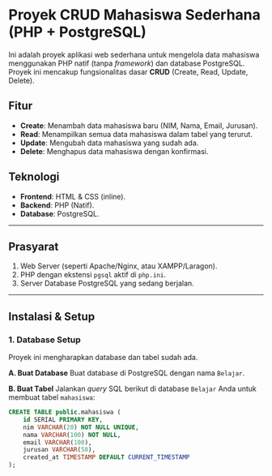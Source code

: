 # Proyek CRUD Mahasiswa Sederhana (PHP + PostgreSQL)

Ini adalah proyek aplikasi web sederhana untuk mengelola data mahasiswa menggunakan PHP natif (tanpa *framework*) dan database PostgreSQL. Proyek ini mencakup fungsionalitas dasar **CRUD** (Create, Read, Update, Delete).

## Fitur

* **Create**: Menambah data mahasiswa baru (NIM, Nama, Email, Jurusan).
* **Read**: Menampilkan semua data mahasiswa dalam tabel yang terurut.
* **Update**: Mengubah data mahasiswa yang sudah ada.
* **Delete**: Menghapus data mahasiswa dengan konfirmasi.

## Teknologi

* **Frontend**: HTML & CSS (inline).
* **Backend**: PHP (Natif).
* **Database**: PostgreSQL.

---

## Prasyarat

1.  Web Server (seperti Apache/Nginx, atau XAMPP/Laragon).
2.  PHP dengan ekstensi `pgsql` aktif di `php.ini`.
3.  Server Database PostgreSQL yang sedang berjalan.

---

## Instalasi & Setup

### 1. Database Setup

Proyek ini mengharapkan database dan tabel sudah ada.

**A. Buat Database**
Buat database di PostgreSQL dengan nama `Belajar`.

**B. Buat Tabel**
Jalankan *query* SQL berikut di database `Belajar` Anda untuk membuat tabel `mahasiswa`:

```sql
CREATE TABLE public.mahasiswa (
    id SERIAL PRIMARY KEY,
    nim VARCHAR(20) NOT NULL UNIQUE,
    nama VARCHAR(100) NOT NULL,
    email VARCHAR(100),
    jurusan VARCHAR(50),
    created_at TIMESTAMP DEFAULT CURRENT_TIMESTAMP
);
